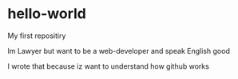 # hello-world
My first repositiry


Im Lawyer but want to be a web-developer and speak English good

I wrote that because iz want to understand how github works
